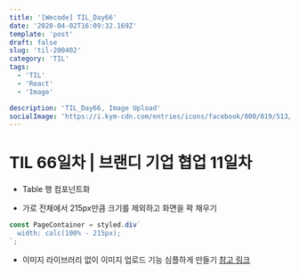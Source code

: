 ```yaml
---
title: '[Wecode] TIL_Day66'
date: '2020-04-02T16:09:32.169Z'
template: 'post'
draft: false
slug: 'til-200402'
category: 'TIL'
tags:
  - 'TIL'
  - 'React'
  - 'Image'

description: 'TIL_Day66, Image Upload'
socialImage: 'https://i.kym-cdn.com/entries/icons/facebook/000/019/513/til.jpg'
---
```


# TIL 66일차 | 브랜디 기업 협업 11일차

- Table 행 컴포넌트화

- 가로 전체에서 215px만큼 크기를 제외하고 화면을 꽉 채우기

```js
const PageContainer = styled.div`
  width: calc(100% - 215px);
`;
```

- 이미지 라이브러리 없이 이미지 업로드 기능 심플하게 만들기
  [참고 링크](https://gist.github.com/hartzis/0b77920380736f98e4f9)
